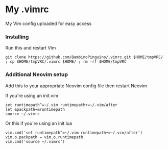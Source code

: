 # My .vimrc 
My Vim config uploaded for easy access

### Installing

Run this and restart Vim

    git clone https://github.com/BambinoPinguino/.vimrc.git $HOME/tmpVRC/ ; cp $HOME/tmpVRC/.vimrc $HOME/ ; rm -rf $HOME/tmpVRC

### Additional Neovim setup

Add this to your appropriate Neovim config file then restart Neovim

If you're using an init.vim
```
set runtimepath^=~/.vim runtimepath+=~/.vim/after
let &packpath=&runtimepath
source ~/.vimrc
```
Or this if you're using an init.lua
```
vim.cmd('set runtimepath^=~/.vim runtimepath+=~/.vim/after')
vim.o.packpath = vim.o.runtimepath
vim.cmd('source ~/.vimrc')
```
